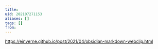 ```yaml
---
title: 
uid: 202107271153
aliases: []
tags: []
from: 
---
```

https://einverne.github.io/post/2021/04/obsidian-markdown-webclip.html
